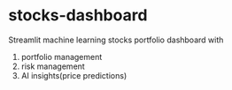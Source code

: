 # stocks-dashboard
Streamlit machine learning 
stocks portfolio dashboard with
1. portfolio management
2. risk management
3. AI insights(price predictions)

